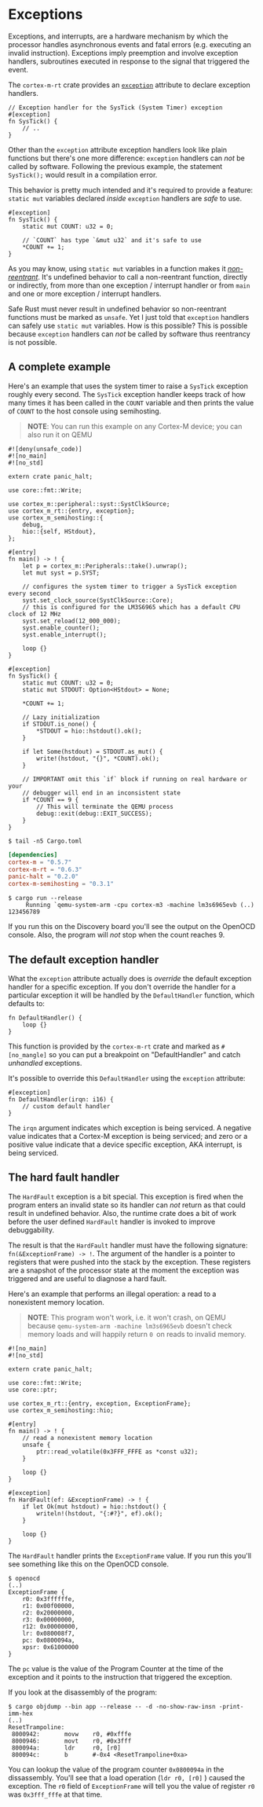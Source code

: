 # Exceptions

Exceptions, and interrupts, are a hardware mechanism by which the processor
handles asynchronous events and fatal errors (e.g. executing an invalid
instruction). Exceptions imply preemption and involve exception handlers,
subroutines executed in response to the signal that triggered the event.

The `cortex-m-rt` crate provides an [`exception`] attribute to declare exception
handlers.

[`exception`]: https://docs.rs/cortex-m-rt-macros/latest/cortex_m_rt_macros/attr.exception.html

``` rust,ignore
// Exception handler for the SysTick (System Timer) exception
#[exception]
fn SysTick() {
    // ..
}
```

Other than the `exception` attribute exception handlers look like plain
functions but there's one more difference: `exception` handlers can *not* be
called by software. Following the previous example, the statement `SysTick();`
would result in a compilation error.

This behavior is pretty much intended and it's required to provide a feature:
`static mut` variables declared *inside* `exception` handlers are *safe* to use.

``` rust,ignore
#[exception]
fn SysTick() {
    static mut COUNT: u32 = 0;

    // `COUNT` has type `&mut u32` and it's safe to use
    *COUNT += 1;
}
```

As you may know, using `static mut` variables in a function makes it
[*non-reentrant*](https://en.wikipedia.org/wiki/Reentrancy_(computing)). It's undefined behavior to call a non-reentrant function,
directly or indirectly, from more than one exception / interrupt handler or from
`main` and one or more exception / interrupt handlers.

Safe Rust must never result in undefined behavior so non-reentrant functions
must be marked as `unsafe`. Yet I just told that `exception` handlers can safely
use `static mut` variables. How is this possible? This is possible because
`exception` handlers can *not* be called by software thus reentrancy is not
possible.

## A complete example

Here's an example that uses the system timer to raise a `SysTick` exception
roughly every second. The `SysTick` exception handler keeps track of how many
times it has been called in the `COUNT` variable and then prints the value of
`COUNT` to the host console using semihosting.

> **NOTE**: You can run this example on any Cortex-M device; you can also run it
> on QEMU

```rust,ignore
#![deny(unsafe_code)]
#![no_main]
#![no_std]

extern crate panic_halt;

use core::fmt::Write;

use cortex_m::peripheral::syst::SystClkSource;
use cortex_m_rt::{entry, exception};
use cortex_m_semihosting::{
    debug,
    hio::{self, HStdout},
};

#[entry]
fn main() -> ! {
    let p = cortex_m::Peripherals::take().unwrap();
    let mut syst = p.SYST;

    // configures the system timer to trigger a SysTick exception every second
    syst.set_clock_source(SystClkSource::Core);
    // this is configured for the LM3S6965 which has a default CPU clock of 12 MHz
    syst.set_reload(12_000_000);
    syst.enable_counter();
    syst.enable_interrupt();

    loop {}
}

#[exception]
fn SysTick() {
    static mut COUNT: u32 = 0;
    static mut STDOUT: Option<HStdout> = None;

    *COUNT += 1;

    // Lazy initialization
    if STDOUT.is_none() {
        *STDOUT = hio::hstdout().ok();
    }

    if let Some(hstdout) = STDOUT.as_mut() {
        write!(hstdout, "{}", *COUNT).ok();
    }

    // IMPORTANT omit this `if` block if running on real hardware or your
    // debugger will end in an inconsistent state
    if *COUNT == 9 {
        // This will terminate the QEMU process
        debug::exit(debug::EXIT_SUCCESS);
    }
}
```

``` console
$ tail -n5 Cargo.toml
```

``` toml
[dependencies]
cortex-m = "0.5.7"
cortex-m-rt = "0.6.3"
panic-halt = "0.2.0"
cortex-m-semihosting = "0.3.1"
```

``` console
$ cargo run --release
     Running `qemu-system-arm -cpu cortex-m3 -machine lm3s6965evb (..)
123456789
```

If you run this on the Discovery board you'll see the output on the OpenOCD
console. Also, the program will *not* stop when the count reaches 9.

## The default exception handler

What the `exception` attribute actually does is *override* the default exception
handler for a specific exception. If you don't override the handler for a
particular exception it will be handled by the `DefaultHandler` function, which
defaults to:

``` rust,ignore
fn DefaultHandler() {
    loop {}
}
```

This function is provided by the `cortex-m-rt` crate and marked as
`#[no_mangle]` so you can put a breakpoint on "DefaultHandler" and catch
*unhandled* exceptions.

It's possible to override this `DefaultHandler` using the `exception` attribute:

``` rust,ignore
#[exception]
fn DefaultHandler(irqn: i16) {
    // custom default handler
}
```

The `irqn` argument indicates which exception is being serviced. A negative
value indicates that a Cortex-M exception is being serviced; and zero or a
positive value indicate that a device specific exception, AKA interrupt, is
being serviced.

## The hard fault handler

The `HardFault` exception is a bit special. This exception is fired when the
program enters an invalid state so its handler can *not* return as that could
result in undefined behavior. Also, the runtime crate does a bit of work before
the user defined `HardFault` handler is invoked to improve debuggability.

The result is that the `HardFault` handler must have the following signature:
`fn(&ExceptionFrame) -> !`. The argument of the handler is a pointer to
registers that were pushed into the stack by the exception. These registers are
a snapshot of the processor state at the moment the exception was triggered and
are useful to diagnose a hard fault.

Here's an example that performs an illegal operation: a read to a nonexistent
memory location.

> **NOTE**: This program won't work, i.e. it won't crash, on QEMU because
> `qemu-system-arm -machine lm3s6965evb` doesn't check memory loads and will
> happily return `0 `on reads to invalid memory.

```rust,ignore
#![no_main]
#![no_std]

extern crate panic_halt;

use core::fmt::Write;
use core::ptr;

use cortex_m_rt::{entry, exception, ExceptionFrame};
use cortex_m_semihosting::hio;

#[entry]
fn main() -> ! {
    // read a nonexistent memory location
    unsafe {
        ptr::read_volatile(0x3FFF_FFFE as *const u32);
    }

    loop {}
}

#[exception]
fn HardFault(ef: &ExceptionFrame) -> ! {
    if let Ok(mut hstdout) = hio::hstdout() {
        writeln!(hstdout, "{:#?}", ef).ok();
    }

    loop {}
}
```

The `HardFault` handler prints the `ExceptionFrame` value. If you run this
you'll see something like this on the OpenOCD console.

``` console
$ openocd
(..)
ExceptionFrame {
    r0: 0x3ffffffe,
    r1: 0x00f00000,
    r2: 0x20000000,
    r3: 0x00000000,
    r12: 0x00000000,
    lr: 0x080008f7,
    pc: 0x0800094a,
    xpsr: 0x61000000
}
```

The `pc` value is the value of the Program Counter at the time of the exception
and it points to the instruction that triggered the exception.

If you look at the disassembly of the program:


``` console
$ cargo objdump --bin app --release -- -d -no-show-raw-insn -print-imm-hex
(..)
ResetTrampoline:
 8000942:       movw    r0, #0xfffe
 8000946:       movt    r0, #0x3fff
 800094a:       ldr     r0, [r0]
 800094c:       b       #-0x4 <ResetTrampoline+0xa>
```

You can lookup the value of the program counter `0x0800094a` in the dissassembly.
You'll see that a load operation (`ldr r0, [r0]` ) caused the exception.
The `r0` field of `ExceptionFrame` will tell you the value of register `r0`
was `0x3fff_fffe` at that time.
